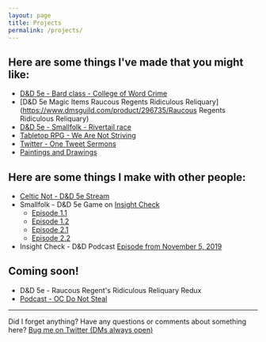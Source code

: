 ```yaml
---
layout: page
title: Projects
permalink: /projects/
---
```


## Here are some things I've made that you might like:

* [D&D 5e - Bard class - College of Word Crime](https://www.dmsguild.com/product/289204/Bard--College-of-Word-Crime)
* [D&D 5e   Magic Items   Raucous Regents Ridiculous Reliquary](https://www.dmsguild.com/product/296735/Raucous Regents Ridiculous Reliquary)
* [D&D 5e - Smallfolk - Rivertail race](https://www.dndbeyond.com/races/79620-rivertail)
* [Tabletop RPG - We Are Not Striving](https://kaldrenon.itch.io/we-are-not-striving)
* [Twitter - One Tweet Sermons](https://twitter.com/search?q=(%23OneTweetSermon)%20(from%3Akaldrenon)&src=typed_query)
* [Paintings and Drawings](/art)

## Here are some things I make with other people:

* [Celtic Not - D&D 5e Stream](https://www.twitch.tv/collections/RDpB4feEfhUvuQ?filter=collections)
* Smallfolk - D&D 5e Game on [Insight Check](https://insightcheck.podbean.com/)
  * [Episode 1.1](https://insightcheck.podbean.com/e/lavender-lone-ep1-pt-1/)
  * [Episode 1.2](https://insightcheck.podbean.com/e/lavender-lone-ep1-pt-2/)
  * [Episode 2.1](https://insightcheck.podbean.com/e/smallfolk-dnd-lavender-lone-ep-21/)
  * [Episode 2.2](https://insightcheck.podbean.com/e/smallfolk-dnd-lavender-lone-ep-22/)
* Insight Check - D&D Podcast [Episode from November 5, 2019](https://insightcheck.podbean.com/e/icp-20-back-from-the-shallow-grave/)

## Coming soon!

* D&D 5e - Raucous Regent's Ridiculous Reliquary Redux
* [Podcast - OC Do Not Steal](/oc)

---
Did I forget anything? Have any questions or comments about something here? [Bug me on Twitter (DMs always open)](https://twitter.com/kaldrenon)
